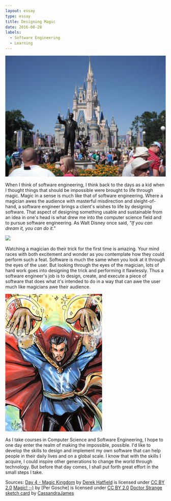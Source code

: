 ```yaml
---
layout: essay
type: essay
title: Designing Magic
date: 2016-08-28
labels:
  - Software Engineering
  - Learning
---
```


<img class="ui medium left circular floated image" src="../images/Day 4 Magic Kingdom.jpg">

When I think of software engineering, I think back to the days as a kid when I thought things that should be impossible were brought to life through magic. Magic in a sense is much like that of software engineering. Where a magician awes the audience with masterful misdirection and sleight-of-hand, a software engineer brings a client's wishes to life by designing software. That aspect of designing something usable and sustainable from an idea in one's head is what drew me into the computer science field and to pursue software engineering. As Walt Disney once said, *"If you can dream it, you can do it."*

<img class="ui small left circular floated image" src="../images/Per Gosche.jpg">

Watching a magician do their trick for the first time is amazing. Your mind races with both excitement and wonder as you contemplate how they could perform such a feat. Software is much the same when you look at it through the eyes of the user. But looking through the eyes of the magician, lots of hard work goes into designing the trick and performing it flawlessly. Thus a software engineer's job is to design, create, and execute a piece of software that does what it's intended to do in a way that can awe the user much like magicians awe their audience. 

<img class="ui small left circular floated image" src="../images/doctor_strange_sketch_card_by_heartofglitter.jpg">

As I take courses in Computer Science and Software Engineering, I hope to one day enter the realm of making the impossible, possible.
I'd like to develop the skills to design and implement my own software that can help people in their daily lives and on a global scale. I know that with the skills I acquire, I could inspire other generations to change the world through technology. But before that day comes, I shall put forth great effort in the small steps I take.

Sources: [Day 4 - Magic Kingdom](https://www.flickr.com/photos/loimere/5068068920/) by [Derek Hatfield](https://www.flickr.com/photos/loimere/) is licensed under [CC BY 2.0](https://creativecommons.org/licenses/by/2.0/)
[Magic! ;-)](https://www.flickr.com/photos/peronimo/15085636609/) by [Per Gosche] is licensed under [CC BY 2.0](https://creativecommons.org/licenses/by/2.0/)
[Doctor Strange sketch card](http://cassandrajames.deviantart.com/art/Doctor-Strange-sketch-card-208649132) by [CassandraJames](http://cassandrajames.deviantart.com/)
